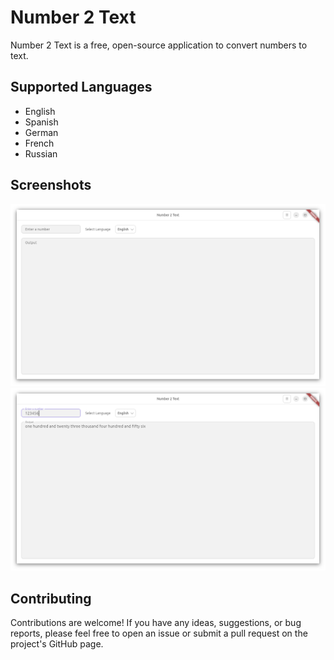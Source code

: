 # Number 2 Text

Number 2 Text is a free, open-source application to convert numbers to text.

## Supported Languages

* English
* Spanish
* German
* French
* Russian

## Screenshots

<a href="screenshots/screenshot01.png"><img src="screenshots/screenshot01.png" alt="Screenshot 1" width="800"/></a>
<a href="screenshots/screenshot02.png"><img src="screenshots/screenshot02.png" alt="Screenshot 2" width="800"/></a>

## Contributing

Contributions are welcome! If you have any ideas, suggestions, or bug reports, please feel free to open an issue or submit a pull request on the project's GitHub page.
